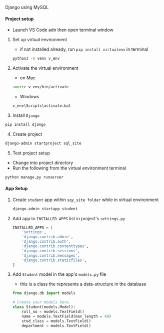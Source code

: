 Django using MySQL


#### Project setup

- Launch VS Code adn then open terminal window

1) Set up virtual environment

    - if not installed already, run `pip install virtualenv` in terminal

    ~~~ bash
    python3 -m venv v_env
    ~~~

2) Activate the virtual environment

    - on Mac

    ~~~ bash
    source v_env/bin/activate
    ~~~

    - Windows

    ~~~ bash
    v_env\Scripts\activate.bat
    ~~~    

3) Install `Django`

~~~ bash
pip install django
~~~

4) Create project

~~~ bash
django-admin startproject sql_site
~~~

5) Test project setup

- Change into project directory
- Run the following from the virtual environment terminal

~~~ bash
python manage.py runserver
~~~

#### App Setup
1) Create `student` app within `sqy_site folder` while in virtual environment

    ~~~ bash
    django-admin startapp student
    ~~~


2) Add app to `INSTALLED_APPS` list in project's `settings.py`

    ~~~ py
    INSTALLED_APPS = [
        'settings',
        'django.contrib.admin',
        'django.contrib.auth',
        'django.contrib.contenttypes',
        'django.contrib.sessions',
        'django.contrib.messages',
        'django.contrib.staticfiles',
    ]
    ~~~

3) Add `Student` model in the app's `models.py` file

   - this is a class the represents a data-structure in the database

    ~~~ py
    from django.db import models

    # Create your models here.
    class Student(models.Model):
        roll_no = models.TextField()
        name = models.TextField(max_length = 40)
        stud_class = models.TextField()
        department = models.TextField()
    ~~~
